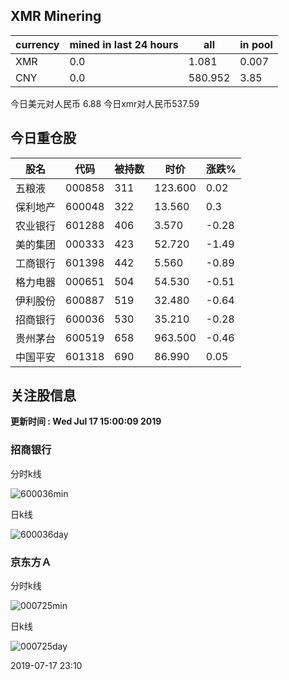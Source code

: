 ## XMR Minering

|currency|mined in last 24 hours|all|in pool|
|---|---|---|---|
|XMR|0.0|1.081|0.007|
|CNY|0.0|580.952|3.85|

今日美元对人民币 6.88	今日xmr对人民币537.59


## 今日重仓股 

|股名|代码|被持数|时价|涨跌%|
|---|---|---|---|---|
|五粮液|000858|311|123.600|0.02|
|保利地产|600048|322|13.560|0.3|
|农业银行|601288|406|3.570|-0.28|
|美的集团|000333|423|52.720|-1.49|
|工商银行|601398|442|5.560|-0.89|
|格力电器|000651|504|54.530|-0.51|
|伊利股份|600887|519|32.480|-0.64|
|招商银行|600036|530|35.210|-0.28|
|贵州茅台|600519|658|963.500|-0.46|
|中国平安|601318|690|86.990|0.05|

## 关注股信息
**更新时间 : Wed Jul 17 15:00:09 2019**
### 招商银行 
分时k线

![600036min](http://image.sinajs.cn/newchart/min/n/sh600036.gif)

日k线

![600036day](http://image.sinajs.cn/newchart/daily/n/sh600036.gif)

### 京东方Ａ 
分时k线

![000725min](http://image.sinajs.cn/newchart/min/n/sz000725.gif)

日k线

![000725day](http://image.sinajs.cn/newchart/daily/n/sz000725.gif)

2019-07-17 23:10